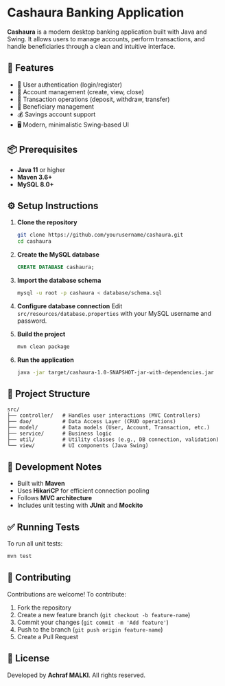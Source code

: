 # Cashaura Banking Application

**Cashaura** is a modern desktop banking application built with Java and Swing. It allows users to manage accounts, perform transactions, and handle beneficiaries through a clean and intuitive interface.

## 🚀 Features

* 🔐 User authentication (login/register)
* 🏦 Account management (create, view, close)
* 💸 Transaction operations (deposit, withdraw, transfer)
* 👥 Beneficiary management
* 💰 Savings account support
* 🖥️ Modern, minimalistic Swing-based UI

## 📦 Prerequisites

* **Java 11** or higher
* **Maven 3.6+**
* **MySQL 8.0+**

## ⚙️ Setup Instructions

1. **Clone the repository**

   ```bash
   git clone https://github.com/yourusername/cashaura.git
   cd cashaura
   ```

2. **Create the MySQL database**

   ```sql
   CREATE DATABASE cashaura;
   ```

3. **Import the database schema**

   ```bash
   mysql -u root -p cashaura < database/schema.sql
   ```

4. **Configure database connection**
   Edit `src/resources/database.properties` with your MySQL username and password.

5. **Build the project**

   ```bash
   mvn clean package
   ```

6. **Run the application**

   ```bash
   java -jar target/cashaura-1.0-SNAPSHOT-jar-with-dependencies.jar
   ```

## 🧩 Project Structure

```
src/
├── controller/   # Handles user interactions (MVC Controllers)
├── dao/          # Data Access Layer (CRUD operations)
├── model/        # Data models (User, Account, Transaction, etc.)
├── service/      # Business logic
├── util/         # Utility classes (e.g., DB connection, validation)
└── view/         # UI components (Java Swing)
```

## 🔧 Development Notes

* Built with **Maven**
* Uses **HikariCP** for efficient connection pooling
* Follows **MVC architecture**
* Includes unit testing with **JUnit** and **Mockito**

## ✅ Running Tests

To run all unit tests:

```bash
mvn test
```

## 🤝 Contributing

Contributions are welcome!
To contribute:

1. Fork the repository
2. Create a new feature branch (`git checkout -b feature-name`)
3. Commit your changes (`git commit -m 'Add feature'`)
4. Push to the branch (`git push origin feature-name`)
5. Create a Pull Request

## 📄 License

Developed by **Achraf MALKI**. All rights reserved.
